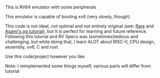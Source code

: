 This is RV64 emulator with some peripherals

This emulator is capable of booting xv6 (very slowly, though)

This code is not ideal, not optimal and not entirely original (see: [Rare](https://github.com/siriusdemon/Rare) and [Asami's og tutorial](https://book.rvemu.app/)), but It is perfect for learning and future reference. Following this tutorial and RV Specs was (sometimes)tedious and challenging, but while doing that, I learn ALOT about RISC-V, CPU design, assembly, xv6, C and rust.

Use this code/project however you like.

Note: I reimplemented some things myself, various parts will differ from tutorial
